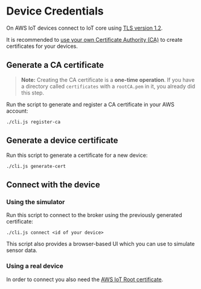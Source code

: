 # Device Credentials

On AWS IoT devices connect to IoT core using
[TLS version 1.2](https://docs.aws.amazon.com/iot/latest/developerguide/iot-security-identity.html).

It is recommended to
[use your own Certificate Authority (CA)](https://docs.aws.amazon.com/iot/latest/developerguide/device-certs-your-own.html)
to create certificates for your devices.

## Generate a CA certificate

> **Note:** Creating the CA certificate is a **one-time operation**. If you have
> a directory called `certificates` with a `rootCA.pem` in it, you already did
> this step.

Run the script to generate and register a CA certificate in your AWS account:

    ./cli.js register-ca

## Generate a device certificate

Run this script to generate a certificate for a new device:

    ./cli.js generate-cert

## Connect with the device

### Using the simulator

Run this script to connect to the broker using the previously generated
certificate:

    ./cli.js connect <id of your device>

This script also provides a browser-based UI which you can use to simulate
sensor data.

### Using a real device

In order to connect you also need the
[AWS IoT Root certificate](https://www.amazontrust.com/repository/AmazonRootCA1.pem).
